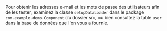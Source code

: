 Pour obtenir les adresses e-mail et les mots de passe des utilisateurs afin de les tester,
 examinez la classe `setupDataLoader` dans le package `com.example.demo.Component` du dossier src,
 ou bien consultez la table `user` dans la base de données que l'on vous a fournie.